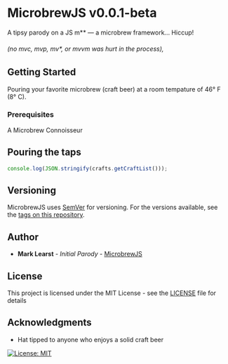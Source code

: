 # MicrobrewJS v0.0.1-beta

A tipsy parody on a JS m\*\* — a microbrew framework... Hiccup!

###### (no mvc, mvp, mv\*, or mvvm was hurt in the process),

## Getting Started

Pouring your favorite microbrew (craft beer) at a room tempature of 46° F (8° C).

### Prerequisites

A Microbrew Connoisseur

## Pouring the taps

```javascript
console.log(JSON.stringify(crafts.getCraftList()));
```

## Versioning

MicrobrewJS uses [SemVer](http://semver.org/) for versioning. For the versions available, see the [tags on this repository](https://github.com/your/project/tags).

## Author

* **Mark Learst** - *Initial Parody* - [MicrobrewJS](https://microbrew.io)

## License

This project is licensed under the MIT License - see the [LICENSE](LICENSE.md) file for details

## Acknowledgments

* Hat tipped to anyone who enjoys a solid craft beer

[![License: MIT](https://img.shields.io/badge/License-MIT-yellow.svg)](https://opensource.org/licenses/MIT)
